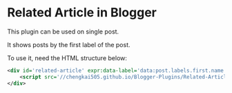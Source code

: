# Related Article in Blogger

This plugin can be used on single post.

It shows posts by the first label of the post.

To use it, need the HTML structure below:

```XML
<div id='related-article' expr:data-label='data:post.labels.first.name' expr:data-url='data:post.url.canonical'>
	<script src='//chengkai505.github.io/Blogger-Plugins/Related-Article/main.js'></script>
</div>
```
